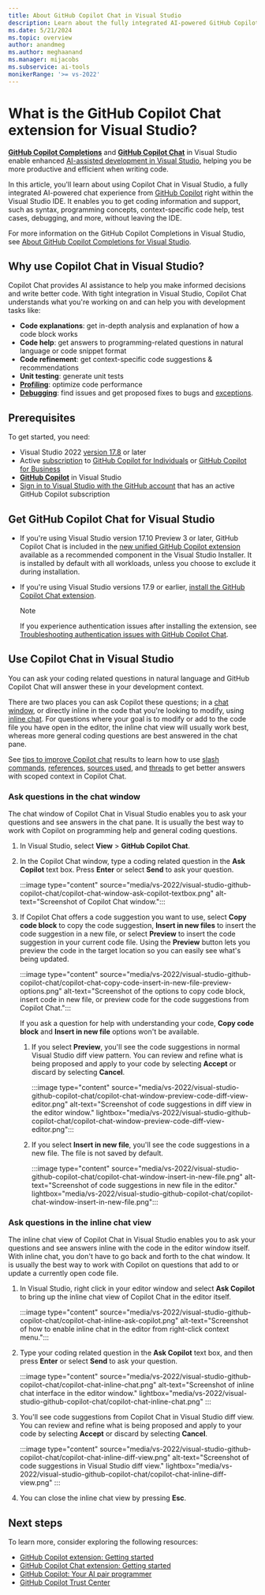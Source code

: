 ```yaml
---
title: About GitHub Copilot Chat in Visual Studio
description: Learn about the fully integrated AI-powered GitHub Copilot Chat extension in Visual Studio, and how you can use the chat interface to ask and receive answers to coding-related questions from right within the IDE.
ms.date: 5/21/2024
ms.topic: overview 
author: anandmeg
ms.author: meghaanand
ms.manager: mijacobs
ms.subservice: ai-tools
monikerRange: '>= vs-2022'
---
```

# What is the GitHub Copilot Chat extension for Visual Studio?

[**GitHub Copilot Completions**](https://marketplace.visualstudio.com/items?itemName=GitHub.copilotvs) and [**GitHub Copilot Chat**](https://aka.ms/VSXGHCopilot) in Visual Studio enable enhanced [AI-assisted development in Visual Studio](ai-assisted-development-visual-studio.md), helping you be more productive and efficient when writing code.

In this article, you'll learn about using Copilot Chat in Visual Studio, a fully integrated AI-powered chat experience from [GitHub Copilot](visual-studio-github-copilot-extension.md) right within the Visual Studio IDE. It enables you to get coding information and support, such as syntax, programming concepts, context-specific code help, test cases, debugging, and more, without leaving the IDE.

For more information on the GitHub Copilot Completions in Visual Studio, see [About GitHub Copilot Completions for Visual Studio](visual-studio-github-copilot-extension.md).

## Why use Copilot Chat in Visual Studio?

Copilot Chat provides AI assistance to help you make informed decisions and write better code. With tight integration in Visual Studio, Copilot Chat understands what you're working on and can help you with development tasks like:

- **Code explanations**: get in-depth analysis and explanation of how a code block works
- **Code help**: get answers to programming-related questions in natural language or code snippet format
- **Code refinement**: get context-specific code suggestions & recommendations
- **Unit testing**: generate unit tests
- **[Profiling](../debugger/debug-with-copilot.md#get-ai-assistance-for-auto-insights)**: optimize code performance
- **[Debugging](../debugger/debug-with-copilot.md)**: find issues and get proposed fixes to bugs and [exceptions](../debugger/debug-with-copilot.md#get-ai-assistance-for-an-exception).

## Prerequisites

To get started, you need:
+ Visual Studio 2022 [version 17.8](/visualstudio/releases/2022/release-history) or later
+ Active [subscription](https://docs.github.com/en/billing/managing-billing-for-github-copilot/about-billing-for-github-copilot) to [GitHub Copilot for Individuals](https://docs.github.com/copilot/overview-of-github-copilot/about-github-copilot-for-individuals) or [GitHub Copilot for Business](https://docs.github.com/copilot/overview-of-github-copilot/about-github-copilot-for-business)
+ [**GitHub Copilot**](visual-studio-github-copilot-install-and-states.md) in Visual Studio
+ [Sign in to Visual Studio with the GitHub account](work-with-github-accounts.md) that has an active GitHub Copilot subscription

## Get GitHub Copilot Chat for Visual Studio

- If you're using Visual Studio version 17.10 Preview 3 or later, GitHub Copilot Chat is included in the [new unified GitHub Copilot extension](visual-studio-github-copilot-install-and-states.md#get-github-copilot-for-visual-studio-2022-version-1710-preview-3-or-later) available as a recommended component in the Visual Studio Installer. It is installed by default with all workloads, unless you choose to exclude it during installation.
- If you're using Visual Studio versions 17.9 or earlier, [install the GitHub Copilot Chat extension](visual-studio-github-copilot-install-and-states.md#install-github-copilot-chat).

   > [!NOTE]
   > If you experience authentication issues after installing the extension, see [Troubleshooting authentication issues with GitHub Copilot Chat](https://docs.github.com/en/copilot/troubleshooting-github-copilot/troubleshooting-authentication-issues-with-github-copilot-chat).

## Use Copilot Chat in Visual Studio

You can ask your coding related questions in natural language and GitHub Copilot Chat will answer these in your development context.

There are two places you can ask Copilot these questions; in a [chat window](#ask-questions-in-the-chat-window), or directly inline in the code that you're looking to modify, using [inline chat](#ask-questions-in-the-inline-chat-view). For questions where your goal is to modify or add to the code file you have open in the editor, the inline chat view will usually work best, whereas more general coding questions are best answered in the chat pane.

See [tips to improve Copilot chat](copilot-chat-context.md) results to learn how to use [slash commands](copilot-chat-context.md#slash-commands), [references](copilot-chat-context.md#reference), [sources used](copilot-chat-context.md#find-context), and [threads](copilot-chat-context.md#threads) to get better answers with scoped context in Copilot Chat.

### Ask questions in the chat window

The chat window of Copilot Chat in Visual Studio enables you to ask your questions and see answers in the chat pane. It is usually the best way to work with Copilot on programming help and general coding questions.

1. In Visual Studio, select **View** > **GitHub Copilot Chat**.
1. In the Copilot Chat window, type a coding related question in the **Ask Copilot** text box. Press **Enter** or select **Send** to ask your question.
    
    :::image type="content" source="media/vs-2022/visual-studio-github-copilot-chat/copilot-chat-window-ask-copilot-textbox.png" alt-text="Screenshot of Copilot Chat window.":::

1. If Copilot Chat offers a code suggestion you want to use, select **Copy code block** to copy the code suggestion, **Insert in new files** to insert the code suggestion in a new file, or select **Preview** to insert the code suggestion in your current code file. Using the **Preview** button lets you preview the code in the target location so you can easily see what's being updated.
    
    :::image type="content" source="media/vs-2022/visual-studio-github-copilot-chat/copilot-chat-copy-code-insert-in-new-file-preview-options.png" alt-text="Screenshot of the options to copy code block, insert code in new file, or preview code for the code suggestions from Copilot Chat.":::

   If you ask a question for help with understanding your code, **Copy code block** and **Insert in new file** options won't be available.

    1. If you select **Preview**, you'll see the code suggestions in normal Visual Studio diff view pattern. You can review and refine what is being proposed and apply to your code by selecting **Accept** or discard by selecting **Cancel**.

        :::image type="content" source="media/vs-2022/visual-studio-github-copilot-chat/copilot-chat-window-preview-code-diff-view-editor.png" alt-text="Screenshot of code suggestions in diff view in the editor window." lightbox="media/vs-2022/visual-studio-github-copilot-chat/copilot-chat-window-preview-code-diff-view-editor.png":::

    1. If you select **Insert in new file**, you'll see the code suggestions in a new file. The file is not saved by default.
    
        :::image type="content" source="media/vs-2022/visual-studio-github-copilot-chat/copilot-chat-window-insert-in-new-file.png" alt-text="Screenshot of code suggestions in new file in the editor." lightbox="media/vs-2022/visual-studio-github-copilot-chat/copilot-chat-window-insert-in-new-file.png":::

### Ask questions in the inline chat view

The inline chat view of Copilot Chat in Visual Studio enables you to ask your questions and see answers inline with the code in the editor window itself. With inline chat, you don't have to go back and forth to the chat window. It is usually the best way to work with Copilot on questions that add to or update a currently open code file.

1. In Visual Studio, right click in your editor window and select **Ask Copilot** to bring up the inline chat view of Copilot Chat in the editor itself.
    
    :::image type="content" source="media/vs-2022/visual-studio-github-copilot-chat/copilot-chat-inline-ask-copilot.png" alt-text="Screenshot of how to enable inline chat in the editor from right-click context menu.":::

1. Type your coding related question in the **Ask Copilot** text box, and then press **Enter** or select **Send** to ask your question.

    :::image type="content" source="media/vs-2022/visual-studio-github-copilot-chat/copilot-chat-inline-chat.png" alt-text="Screenshot of inline chat interface in the editor window." lightbox="media/vs-2022/visual-studio-github-copilot-chat/copilot-chat-inline-chat.png" :::

1. You'll see code suggestions from Copilot Chat in Visual Studio diff view. You can review and refine what is being proposed and apply to your code by selecting **Accept** or discard by selecting **Cancel**.
    
    :::image type="content" source="media/vs-2022/visual-studio-github-copilot-chat/copilot-chat-inline-diff-view.png" alt-text="Screenshot of code suggestions in Visual Studio diff view." lightbox="media/vs-2022/visual-studio-github-copilot-chat/copilot-chat-inline-diff-view.png" :::

1. You can close the inline chat view by pressing **Esc**.

## Next steps

To learn more, consider exploring the following resources:

- [GitHub Copilot extension: Getting started](https://docs.github.com/copilot/getting-started-with-github-copilot?tool=visualstudio)
- [GitHub Copilot Chat extension: Getting started](https://docs.github.com/copilot/getting-started-with-github-copilot?tool=visualstudio)
- [GitHub Copilot: Your AI pair programmer](https://github.com/features/copilot)
- [GitHub Copilot Trust Center](https://resources.github.com/copilot-trust-center/)
